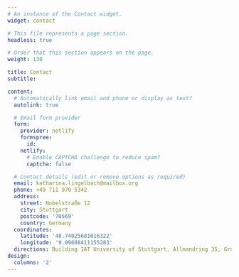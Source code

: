 ```yaml
---
# An instance of the Contact widget.
widget: contact

# This file represents a page section.
headless: true

# Order that this section appears on the page.
weight: 130

title: Contact
subtitle:

content:
  # Automatically link email and phone or display as text?
  autolink: true

  # Email form provider
  form:
    provider: netlify
    formspree:
      id:
    netlify:
      # Enable CAPTCHA challenge to reduce spam?
      captcha: false

  # Contact details (edit or remove options as required)
  email: katharina.lingelbach@mailbox.org
  phone: +49 711 970 5342
  address:
    street: Nobelstraße 12
    city: Stuttgart
    postcode: '70569'
    country: Germany
  coordinates:
    latitude: '48.74025681016322'
    longitude: '9.09608411155283'
  directions: Building IAT University of Stuttgart, Allmandring 35, Ground Floor, Right Wing, Office 0.134
design:
  columns: '2'
---
```

